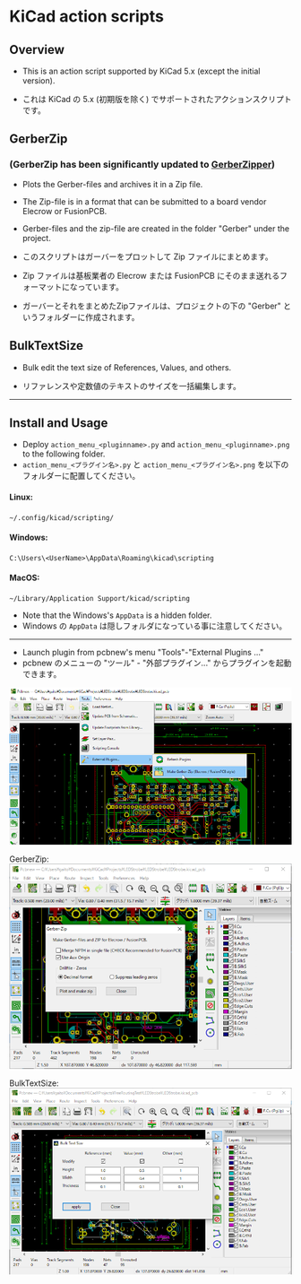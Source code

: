 # KiCad action scripts

## Overview

* This is an action script supported by KiCad 5.x (except the initial version).

* これは KiCad の 5.x (初期版を除く) でサポートされたアクションスクリプトです。

## GerberZip
### (GerberZip has been significantly updated to [GerberZipper](https://github.com/g200kg/kicad-gerberzipper))

* Plots the Gerber-files and archives it in a Zip file.
* The Zip-file is in a format that can be submitted to a board vendor Elecrow or FusionPCB.
* Gerber-files and the zip-file  are created in the folder "Gerber" under the project.

* このスクリプトはガーバーをプロットして Zip ファイルにまとめます。
* Zip ファイルは基板業者の Elecrow または FusionPCB にそのまま送れるフォーマットになっています。
* ガーバーとそれをまとめたZipファイルは、プロジェクトの下の "Gerber" というフォルダーに作成されます。

## BulkTextSize
* Bulk edit the text size of References, Values, and others.

* リファレンスや定数値のテキストのサイズを一括編集します。


---
## Install and Usage
* Deploy `action_menu_<pluginname>.py` and `action_menu_<pluginname>.png` to the following folder.
* `action_menu_<プラグイン名>.py` と `action_menu_<プラグイン名>.png` を以下のフォルダーに配置してください。

#### Linux:
 `~/.config/kicad/scripting/`  

#### Windows:
 `C:\Users\<UserName>\AppData\Roaming\kicad\scripting`

 #### MacOS:
 `~/Library/Application Support/kicad/scripting`

* Note that the Windows's `AppData` is a hidden folder.
* Windows の `AppData` は隠しフォルダになっている事に注意してください。

---
* Launch plugin from pcbnew's menu "Tools"-"External Plugins ..."
* pcbnew のメニューの "ツール" - "外部プラグイン..." からプラグインを起動できます。

![](materials/ss2.png)

GerberZip:
![](materials/ss1.png)

BulkTextSize:
![](materials/ss5.png)
